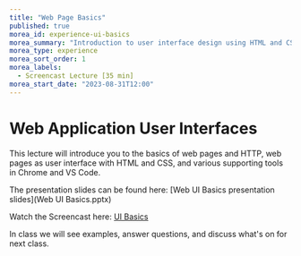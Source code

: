 ```yaml
---
title: "Web Page Basics"
published: true
morea_id: experience-ui-basics
morea_summary: "Introduction to user interface design using HTML and CSS and supporting tools."
morea_type: experience 
morea_sort_order: 1
morea_labels:
  - Screencast Lecture [35 min]
morea_start_date: "2023-08-31T12:00"
---
```

# Web Application User Interfaces
This lecture will introduce you to the basics of web pages and HTTP, web pages as user interface with HTML and CSS, and various supporting tools in Chrome and VS Code. 

The presentation slides can be found here:
[Web UI Basics presentation slides](Web UI Basics.pptx)

Watch the Screencast here:
[UI Basics](https://youtu.be/f2Buwd_ebj8)

In class we will see examples, answer questions, and discuss what's on for next class. 

